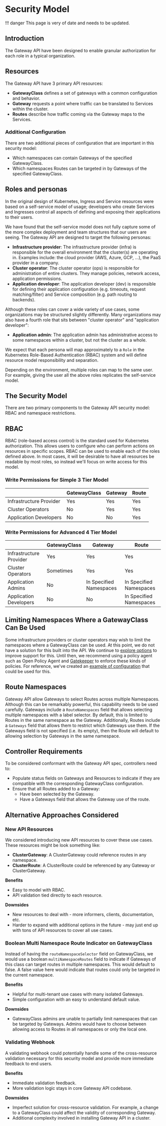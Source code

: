 # Security Model

!!! danger
    This page is very of date and needs to be updated.
## Introduction
The Gateway API have been designed to enable granular authorization for each
role in a typical organization.

## Resources
The Gateway API have 3 primary API resources:

* **GatewayClass** defines a set of gateways with a common configuration and
  behavior.
* **Gateway** requests a point where traffic can be translated to Services
  within the cluster.
* **Routes** describe how traffic coming via the Gateway maps to the Services.

### Additional Configuration
There are two additional pieces of configuration that are important in this
security model:

* Which namespaces can contain Gateways of the specified GatewayClass.
* Which namespaces Routes can be targeted in by Gateways of the specified
  GatewayClass.

## Roles and personas

In the original design of Kubernetes, Ingress and Service resources were
based on a self-service model of usage; developers who create Services and
Ingresses control all aspects of defining and exposing their applications to
their users.

We have found that the self-service model does not fully capture some of the
more complex deployment and team structures that our users are seeing. The
Gateway API are designed to target the following personas:

* **Infrastructure provider**: The infrastructure provider (infra) is
  responsible for the overall environment that the cluster(s) are operating in.
  Examples include: the cloud provider (AWS, Azure, GCP, ...), the PaaS provider
  in a company.
* **Cluster operator**: The cluster operator (ops) is responsible for
  administration of entire clusters. They manage policies, network access,
  application permissions.
* **Application developer**: The application developer (dev) is responsible for
  defining their application configuration (e.g. timeouts, request
  matching/filter) and Service composition (e.g. path routing to backends).

Although these roles can cover a wide variety of use cases, some organizations
may be structured slightly differently. Many organizations may also have a
fourth role that sits between "cluster operator" and "application developer":

* **Application admin**: The application admin has administrative access to some
  namespaces within a cluster, but not the cluster as a whole.

We expect that each persona will map approximately to a `Role` in the Kubernetes
Role-Based Authentication (RBAC) system and will define resource model
responsibility and separation.

Depending on the environment, multiple roles can map to the same user.
For example, giving the user all the above roles replicates the self-service
model.

## The Security Model
There are two primary components to the Gateway API security model: RBAC and
namespace restrictions.

## RBAC
RBAC (role-based access control) is the standard used for Kubernetes
authorization. This allows users to configure who can perform actions on
resources in specific scopes. RBAC can be used to enable each of the roles
defined above. In most cases, it will be desirable to have all resources be
readable by most roles, so instead we'll focus on write access for this model.

### Write Permissions for Simple 3 Tier Model
| | GatewayClass | Gateway | Route |
|-|-|-|-|
| Infrastructure Provider | Yes | Yes | Yes |
| Cluster Operators | No | Yes | Yes |
| Application Developers | No | No | Yes |

### Write Permissions for Advanced 4 Tier Model
| | GatewayClass | Gateway | Route |
|-|-|-|-|
| Infrastructure Provider | Yes | Yes | Yes |
| Cluster Operators | Sometimes | Yes | Yes |
| Application Admins | No | In Specified Namespaces | In Specified Namespaces |
| Application Developers | No | No | In Specified Namespaces |

## Limiting Namespaces Where a GatewayClass Can Be Used
Some infrastructure providers or cluster operators may wish to limit the
namespaces where a GatewayClass can be used. At this point, we do not have a
solution for this built into the API. We continue to [explore
options](https://github.com/kubernetes-sigs/gateway-api/issues/375) to improve
support for this. Until then, we recommend using a policy agent such as Open
Policy Agent and [Gatekeeper](https://github.com/open-policy-agent/gatekeeper)
to enforce these kinds of policies. For reference, we've created an [example of
configuration](https://github.com/open-policy-agent/gatekeeper-library/pull/24)
that could be used for this.

## Route Namespaces
Gateway API allow Gateways to select Routes across multiple Namespaces.
Although this can be remarkably powerful, this capability needs to be used
carefully. Gateways include a `RouteNamespaces` field that allows selecting
multiple namespaces with a label selector. By default, this is limited to Routes
in the same namespace as the Gateway. Additionally, Routes include a `Gateways`
field that allows them to restrict which Gateways use them. If the Gateways
field is not specified (i.e. its empty), then the Route will default to allowing
selection by Gateways in the same namespace.

## Controller Requirements
To be considered conformant with the Gateway API spec, controllers need to:

* Populate status fields on Gateways and Resources to indicate if they are
  compatible with the corresponding GatewayClass configuration.
* Ensure that all Routes added to a Gateway:
    * Have been selected by the Gateway.
    * Have a Gateways field that allows the Gateway use of the route.

## Alternative Approaches Considered
### New API Resources
We considered introducing new API resources to cover these use cases. These
resources might be look something like:

* **ClusterGateway**: A ClusterGateway could reference routes in any namespace.
* **ClusterRoute**: A ClusterRoute could be referenced by any Gateway or
  ClusterGateway.

**Benefits**

* Easy to model with RBAC.
* API validation tied directly to each resource.

**Downsides**

* New resources to deal with - more informers, clients, documentation, etc.
* Harder to expand with additional options in the future - may just end up with
  tons of API resources to cover all use cases.

### Boolean Multi Namespace Route Indicator on GatewayClass
Instead of having the `routeNamespaceSelector` field on GatewayClass, we would
use a boolean `multiNamespaceRoutes` field to indicate if Gateways of this class
can target routes in multiple namespaces. This would default to false. A false
value here would indicate that routes could only be targeted in the current
namespace.

**Benefits**

* Helpful for multi-tenant use cases with many isolated Gateways.
* Simple configuration with an easy to understand default value.

**Downsides**

* GatewayClass admins are unable to partially limit namespaces that can be
  targeted by Gateways. Admins would have to choose between allowing access to
  Routes in all namespaces or only the local one.

### Validating Webhook
A validating webhook could potentially handle some of the cross-resource
validation necessary for this security model and provide more immediate feedback
to end users.

**Benefits**

* Immediate validation feedback.
* More validation logic stays in core Gateway API codebase.

**Downsides**

* Imperfect solution for cross-resource validation. For example, a change to a
  GatewayClass could affect the validity of corresponding Gateway.
* Additional complexity involved in installing Gateway API in a cluster.
